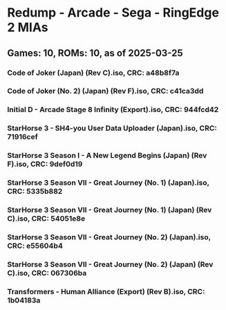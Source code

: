 # Redump - Arcade - Sega - RingEdge 2 MIAs
## Games: 10, ROMs: 10, as of 2025-03-25

### Code of Joker (Japan) (Rev C).iso, CRC: a48b8f7a
### Code of Joker (No. 2) (Japan) (Rev F).iso, CRC: c41ca3dd
### Initial D - Arcade Stage 8 Infinity (Export).iso, CRC: 944fcd42
### StarHorse 3 - SH4-you User Data Uploader (Japan).iso, CRC: 71916cef
### StarHorse 3 Season I - A New Legend Begins (Japan) (Rev F).iso, CRC: 9def0d19
### StarHorse 3 Season VII - Great Journey (No. 1) (Japan).iso, CRC: 5335b882
### StarHorse 3 Season VII - Great Journey (No. 1) (Japan) (Rev C).iso, CRC: 54051e8e
### StarHorse 3 Season VII - Great Journey (No. 2) (Japan).iso, CRC: e55604b4
### StarHorse 3 Season VII - Great Journey (No. 2) (Japan) (Rev C).iso, CRC: 067306ba
### Transformers - Human Alliance (Export) (Rev B).iso, CRC: 1b04183a
